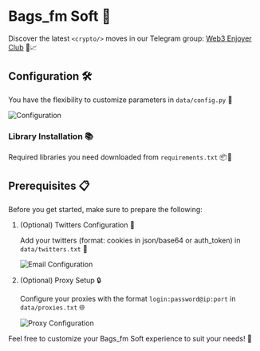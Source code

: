# Bags_fm Soft 🔹

Discover the latest `<crypto/>` moves in our Telegram group: [Web3 Enjoyer Club](https://t.me/+tdC-PXRzhnczNDli) 🚀📈

## Configuration 🛠️

You have the flexibility to customize parameters in `data/config.py` 🧬

![Configuration](https://github.com/MsLolita/bags_fm/assets/58307006/f2fa6787-da3e-4a72-8606-8d6731a8faed)

### Library Installation 📚

Required libraries you need downloaded from `requirements.txt` 📦📜

## Prerequisites 📋

Before you get started, make sure to prepare the following:

1. (Optional) Twitters Configuration 📧

   Add your twitters (format: cookies in json/base64 or auth_token) in `data/twitters.txt` 📮

   ![Email Configuration](https://github.com/MsLolita/bags_fm/assets/58307006/585bd354-76de-4c95-981a-d3999e841967)

2. (Optional) Proxy Setup 🔒

   Configure your proxies with the format `login:password@ip:port` in `data/proxies.txt` 🌐

   ![Proxy Configuration](https://github.com/MsLolita/VeloData/assets/58307006/a2c95484-52b6-497a-b89e-73b89d953d8c)

Feel free to customize your Bags_fm Soft experience to suit your needs! 🚀
